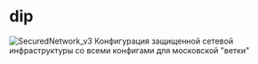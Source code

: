 # dip
![SecuredNetwork_v3](https://user-images.githubusercontent.com/51214083/159584320-f4021206-b435-4cba-96d6-0e57e000911a.jpg)
Конфигурация защищенной сетевой инфраструктуры со всеми конфигами для московской "ветки"
